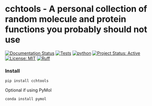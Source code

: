 # cchtools - A personal collection of random molecule and protein functions you probably should not use

[![Documentation Status](https://readthedocs.org/projects/cchtools/badge/?version=latest)](https://cchtools.readthedocs.io/en/latest/?badge=latest)
[![Tests](https://github.com/cch1999/CCHTools/actions/workflows/test.yml/badge.svg)](https://github.com/cch1999/CCHTools/actions/workflows/test.yml)
[![python](https://img.shields.io/badge/-Python_3.8+-blue?logo=python&logoColor=white)](https://github.com/cch1999/CCHTools)
[![Project Status: Active](https://www.repostatus.org/badges/latest/active.svg)](https://www.repostatus.org/#active)
[![License: MIT](https://img.shields.io/badge/License-MIT-yellow.svg)](https://opensource.org/licenses/MIT)
[![Ruff](https://img.shields.io/endpoint?url=https://raw.githubusercontent.com/astral-sh/ruff/main/assets/badge/v2.json)](https://github.com/astral-sh/ruff)



### Install

```bash
pip install cchtools
```

Optional if using PyMol

```bash
conda install pymol
```